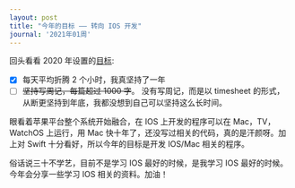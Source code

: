 ```yaml
---
layout: post
title: "今年的目标 —— 转向 IOS 开发"
journal: '2021年01周'
---
```


回头看看 2020 年设置的[目标](https://www.zddhub.com/2020/01/11/w02-target-for-this-year.html):

- [x] 每天平均折腾 2 个小时，我真坚持了一年
- [ ] ~~坚持写周记，每篇超过 1000 字~~。 没有写周记，而是以 timesheet 的形式，从断更坚持到年底，我都没想到自己可以坚持这么长时间。

眼看着苹果平台整个系统开始融合，在 IOS 上开发的程序可以在 Mac，TV，WatchOS 上运行，用 Mac 快十年了，还没写过相关的代码，真的是汗颜呀。加上对 Swift 十分看好，所以今年的目标是开发 IOS/Mac 相关的程序。

俗话说三十不学艺，目前不是学习 IOS 最好的时候，是我学习 IOS 最好的时候。今年会分享一些学习 IOS 相关的资料。加油！
